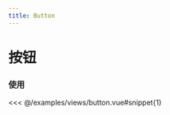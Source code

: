 ```yaml
---
title: Button
---
```


# 按钮

<script>
export default {
  data() {
    return {
      button: '默认'
    }
  }
}
</script>

<template>
  <zh-button>{{button}}</zh-button>
  <zh-button type="primary">主色</zh-button>
  <zh-button type="success">成功</zh-button>
  <zh-button type="info">提示</zh-button>
</template>

### 使用

<<< @/examples/views/button.vue#snippet{1}
